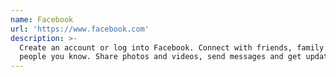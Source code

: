 ```yaml
---
name: Facebook
url: 'https://www.facebook.com'
description: >-
  Create an account or log into Facebook. Connect with friends, family and other
  people you know. Share photos and videos, send messages and get updates.
---
```


